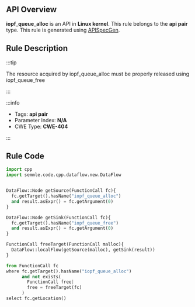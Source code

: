 ---
---


## API Overview
**iopf_queue_alloc** is an API in **Linux kernel**. This rule belongs to the **api pair** type. This rule is generated using [APISpecGen](../../tools/APISpecGen).
## Rule Description

:::tip

The resource acquired by iopf_queue_alloc must be properly released using iopf_queue_free

:::

:::info

- Tags: **api pair**
- Parameter Index: **N/A**
- CWE Type: **CWE-404**

:::

## Rule Code
```python
import cpp
import semmle.code.cpp.dataflow.new.DataFlow


DataFlow::Node getSource(FunctionCall fc){
  fc.getTarget().hasName("iopf_queue_alloc")
  and result.asExpr() = fc.getArgument(0)
}

DataFlow::Node getSink(FunctionCall fc){
  fc.getTarget().hasName("iopf_queue_free")
  and result.asExpr() = fc.getArgument(0)
}

FunctionCall freeTarget(FunctionCall malloc){
  DataFlow::localFlow(getSource(malloc), getSink(result))
}

from FunctionCall fc
where fc.getTarget().hasName("iopf_queue_alloc")
      and not exists(
        FunctionCall free| 
        free = freeTarget(fc)
      )
select fc.getLocation()

    
```